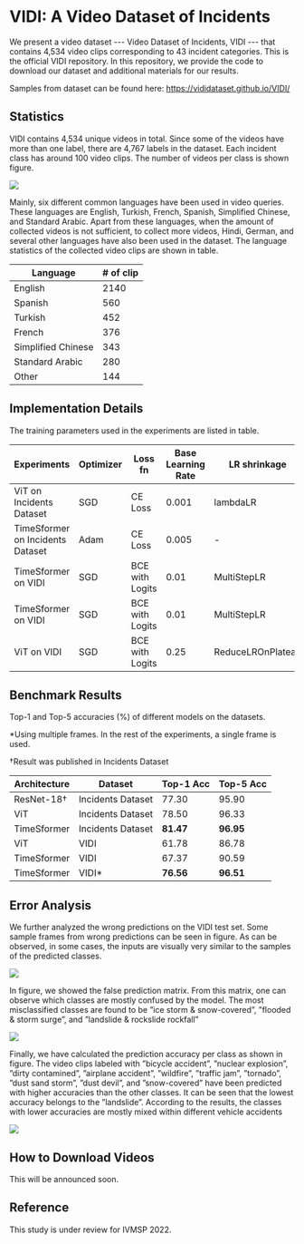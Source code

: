 # VIDI: A Video Dataset of Incidents

We present a video dataset --- Video Dataset of Incidents, VIDI --- that contains 4,534 video clips corresponding to 43 incident categories. This is the official VIDI repository. In this repository, we provide the code to download our dataset and additional materials for our results.

Samples from dataset can be found here: https://vididataset.github.io/VIDI/

## Statistics
VIDI contains 4,534 unique videos in total. Since some of the videos have more than one label, there are 4,767 labels in the dataset. Each incident class has around 100 video clips. The number of videos per class is shown figure.

![](https://i.imgur.com/NNVnOca.png)

Mainly, six different common languages have been used in video queries. These languages are English, Turkish, French, Spanish, Simplified Chinese, and Standard Arabic. Apart from these languages, when the amount of collected videos is not sufficient, to collect more videos, Hindi, German, and several other languages have also been used in the dataset. The language statistics of the collected video
clips are shown in table.

<div align="center">

| Language | # of clip | 
| ----------- | ----------- |
| English |  2140 |  
| Spanish |  560 |  
| Turkish |  452 |   
| French |  376 |   
| Simplified Chinese |  343 |   
| Standard Arabic |  280 |  
| Other |  144 | 
</div>

## Implementation Details


The training parameters used in the experiments are listed in table. 

| Experiments | Optimizer | Loss fn | Base Learning Rate | LR shrinkage | # of frames |
| ----------- | ----------- | ----------- | ----------- | ----------- | ----------- |
| ViT on Incidents Dataset | SGD | CE Loss | 0.001 | lambdaLR | 1 | 
| TimeSformer on Incidents Dataset | Adam | CE Loss | 0.005 | - | 1 |
| TimeSformer on VIDI | SGD | BCE with Logits | 0.01 | MultiStepLR | 8 |  
| TimeSformer on VIDI | SGD | BCE with Logits | 0.01 | MultiStepLR | 1 | 
| ViT on VIDI | SGD | BCE with Logits | 0.25 | ReduceLROnPlateau | 1 |  

## Benchmark Results

Top-1 and Top-5 accuracies (%) of different models on the datasets. 

*Using multiple frames. In the rest of the experiments, a single frame is used. 

†Result was published in Incidents Dataset

<div align="center">

| Architecture      | Dataset | Top-1 Acc | Top-5 Acc   |
| ----------- | ----------- | ----------- | ----------- |
| ResNet-18† | Incidents Dataset | 77.30 |  95.90 | 
| ViT | Incidents Dataset | 78.50 | 96.33  |  
| TimeSformer | Incidents Dataset | **81.47** | **96.95**  | 
| ViT | VIDI | 61.78  | 86.78 |
| TimeSformer | VIDI | 67.37 | 90.59  |
| TimeSformer | VIDI* | **76.56**  | **96.51** |

</div>

## Error Analysis

We further analyzed the wrong predictions on the VIDI test set. Some sample frames from wrong predictions can be seen in figure. As can be observed, in some cases, the inputs are visually very similar to the samples of the predicted classes. 

![](https://i.imgur.com/dpgoWQj.png)

In figure, we showed the false prediction matrix. From this matrix, one can observe which classes are mostly confused by the model. The most misclassified classes are found to be ”ice storm & snow-covered”, ”flooded & storm surge”, and ”landslide & rockslide rockfall”

![](https://i.imgur.com/FMwK4WM.png)

Finally, we have calculated the prediction accuracy per class as shown in figure. The video clips labeled with ”bicycle accident”, ”nuclear explosion”, ”dirty contamined”, ”airplane accident”, ”wildfire”, ”traffic jam”, ”tornado”, ”dust sand storm”, ”dust devil”, and ”snow-covered” have been predicted with higher accuracies than the other classes. It can be seen that the lowest accuracy belongs to the ”landslide”. According to the results, the classes with lower accuracies are mostly mixed within different vehicle accidents

![](https://i.imgur.com/UgmoJYh.png)

## How to Download Videos

This will be announced soon.

## Reference

This study is under review for IVMSP 2022.

